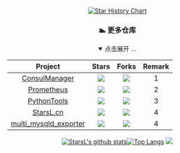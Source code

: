 <div align="center">

[![Star History Chart](https://api.star-history.com/svg?repos=starsliao/ConsulManager,starsliao/Prometheus&type=Date)](https://github.com/starsliao/ConsulManager)
### 🏊 更多仓库

<details open>
<summary>点击展开 ...</summary>

|                        Project                         |                            Stars                              |                            Forks                             |              Remark              |
| :----------------------------------------------------: | :----------------------------------------------------------: | :----------------------------------------------------------: | :------------------------------: |
| [ConsulManager](https://github.com/starsliao/ConsulManager) | ![](https://img.shields.io/github/stars/starsliao/ConsulManager?color=f2f08d&logo=Undertale&logoColor=eb4630) | ![](https://img.shields.io/github/forks/starsliao/ConsulManager?color=ba86eb&logo=Handshake&logoColor=ea6aa6) | 1 |
| [Prometheus](https://github.com/starsliao/Prometheus) | ![](https://img.shields.io/github/stars/starsliao/Prometheus?color=f2f08d&logo=Undertale&logoColor=eb4630)  | ![](https://img.shields.io/github/forks/starsliao/Prometheus?color=ba86eb&logo=Handshake&logoColor=ea6aa6) | 2  |
| [PythonTools](https://github.com/starsliao/PythonTools) | ![](https://img.shields.io/github/stars/starsliao/PythonTools?color=f2f08d&logo=Undertale&logoColor=eb4630) | ![](https://img.shields.io/github/forks/starsliao/PythonTools?color=ba86eb&logo=Handshake&logoColor=ea6aa6) | 3  |
| [StarsL.cn](https://github.com/starsliao/StarsL.cn) | ![](https://img.shields.io/github/stars/starsliao/StarsL.cn?color=f2f08d&logo=Undertale&logoColor=eb4630) | ![](https://img.shields.io/github/forks/starsliao/StarsL.cn?color=ba86eb&logo=Handshake&logoColor=ea6aa6) | 4  |
| [multi_mysqld_exporter](https://github.com/starsliao/multi_mysqld_exporter) | ![](https://img.shields.io/github/stars/starsliao/multi_mysqld_exporter?color=f2f08d&logo=Undertale&logoColor=eb4630) | ![](https://img.shields.io/github/forks/starsliao/multi_mysqld_exporter?color=ba86eb&logo=Handshake&logoColor=ea6aa6) | 4  |
</details>

[![StarsL's github stats](https://github-readme-stats.vercel.app/api?username=starsliao&show_icons=true&line_height=24&count_private=true&&hide=prs&locale=cn)](https://starsl.cn)[![Top Langs](https://github-readme-stats.vercel.app/api/top-langs/?username=starsliao&hide=javascript,css&layout=compact&card_width=230&locale=cn)](https://starsl.cn)
![](https://activity-graph.herokuapp.com/graph?username=starsliao&theme=github)
</div>
